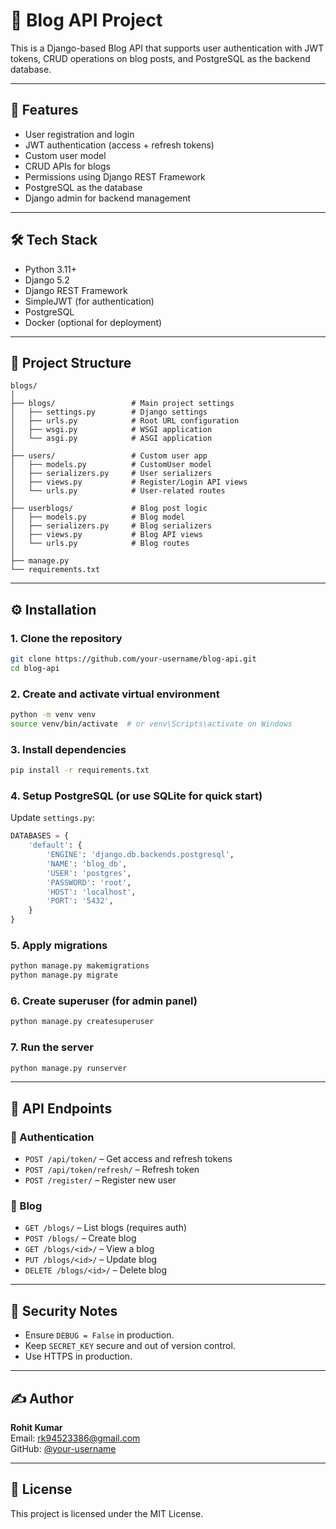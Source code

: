 
# 📝 Blog API Project

This is a Django-based Blog API that supports user authentication with JWT tokens, CRUD operations on blog posts, and PostgreSQL as the backend database.

---

## 🚀 Features

- User registration and login
- JWT authentication (access + refresh tokens)
- Custom user model
- CRUD APIs for blogs
- Permissions using Django REST Framework
- PostgreSQL as the database
- Django admin for backend management

---

## 🛠 Tech Stack

- Python 3.11+
- Django 5.2
- Django REST Framework
- SimpleJWT (for authentication)
- PostgreSQL
- Docker (optional for deployment)

---

## 📁 Project Structure

```
blogs/
│
├── blogs/                 # Main project settings
│   ├── settings.py        # Django settings
│   ├── urls.py            # Root URL configuration
│   ├── wsgi.py            # WSGI application
│   └── asgi.py            # ASGI application
│
├── users/                 # Custom user app
│   ├── models.py          # CustomUser model
│   ├── serializers.py     # User serializers
│   ├── views.py           # Register/Login API views
│   └── urls.py            # User-related routes
│
├── userblogs/             # Blog post logic
│   ├── models.py          # Blog model
│   ├── serializers.py     # Blog serializers
│   ├── views.py           # Blog API views
│   └── urls.py            # Blog routes
│
├── manage.py
└── requirements.txt
```

---

## ⚙️ Installation

### 1. Clone the repository

```bash
git clone https://github.com/your-username/blog-api.git
cd blog-api
```

### 2. Create and activate virtual environment

```bash
python -m venv venv
source venv/bin/activate  # or venv\Scripts\activate on Windows
```

### 3. Install dependencies

```bash
pip install -r requirements.txt
```

### 4. Setup PostgreSQL (or use SQLite for quick start)

Update `settings.py`:
```python
DATABASES = {
    'default': {
        'ENGINE': 'django.db.backends.postgresql',
        'NAME': 'blog_db',
        'USER': 'postgres',
        'PASSWORD': 'root',
        'HOST': 'localhost',
        'PORT': '5432',
    }
}
```

### 5. Apply migrations

```bash
python manage.py makemigrations
python manage.py migrate
```

### 6. Create superuser (for admin panel)

```bash
python manage.py createsuperuser
```

### 7. Run the server

```bash
python manage.py runserver
```

---

## 🧪 API Endpoints

### 🔐 Authentication
- `POST /api/token/` – Get access and refresh tokens
- `POST /api/token/refresh/` – Refresh token
- `POST /register/` – Register new user

### 📝 Blog
- `GET /blogs/` – List blogs (requires auth)
- `POST /blogs/` – Create blog
- `GET /blogs/<id>/` – View a blog
- `PUT /blogs/<id>/` – Update blog
- `DELETE /blogs/<id>/` – Delete blog

---

## 🔐 Security Notes

- Ensure `DEBUG = False` in production.
- Keep `SECRET_KEY` secure and out of version control.
- Use HTTPS in production.

---

## ✍️ Author

**Rohit Kumar**  
Email: rk94523386@gmail.com  
GitHub: [@your-username](https://github.com/your-username)

---

## 📄 License

This project is licensed under the MIT License.
